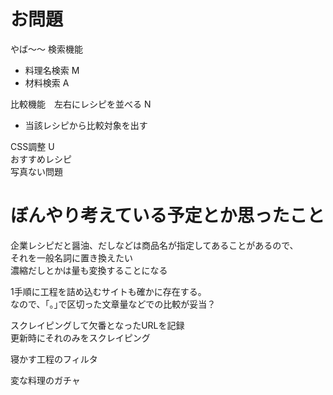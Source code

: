 # お問題
やば～～
検索機能  
 - 料理名検索 M  
 - 材料検索 A  

比較機能　左右にレシピを並べる  N  
 - 当該レシピから比較対象を出す  

CSS調整 U  
おすすめレシピ  
写真ない問題  



# ぼんやり考えている予定とか思ったこと
企業レシピだと醤油、だしなどは商品名が指定してあることがあるので、  
それを一般名詞に置き換えたい  
濃縮だしとかは量も変換することになる

1手順に工程を詰め込むサイトも確かに存在する。  
なので、｢。｣で区切った文章量などでの比較が妥当？

スクレイピングして欠番となったURLを記録  
更新時にそれのみをスクレイピング

寝かす工程のフィルタ

変な料理のガチャ
